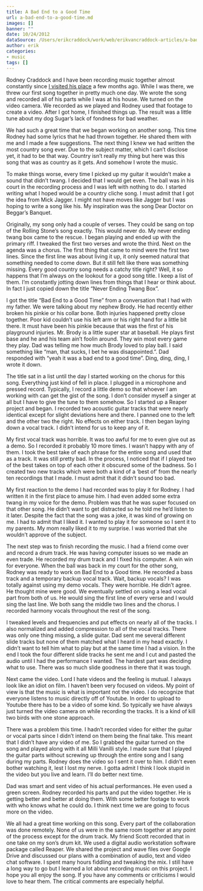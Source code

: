 ```yaml
---
title: A Bad End to a Good Time
url: a-bad-end-to-a-good-time.md
images: []
banner: ""
date: 10/24/2012
dataSource: /Users/erikcraddock/work/web/erikvancraddock-articles/a-bad-end-to-a-good-time/a-bad-end-to-a-good-time.md
author: erik
categories:
- music
tags: []
---
```

Rodney Craddock and I have been recording music together almost constantly since [I visited his place](/2012/09/05/a-3-year-old-storm-hit-montgomery-tx/) a few months ago. While I was there, we threw our first song together in pretty much one day. We wrote the song and recorded all of his parts while I was at his house. We turned on the video camera. We recorded as we played and Rodney used that footage to create a video. After I got home, I finished things up. The result was a little tune about my dog Sugar’s lack of fondness for bad weather.

We had such a great time that we began working on another song. This time Rodney had some lyrics that he had thrown together. He shared them with me and I made a few suggestions. The next thing I knew we had written the most country song ever. Due to the subject matter, which I can’t disclose yet, it had to be that way. Country isn’t really my thing but here was this song that was as country as it gets. And somehow I wrote the music.

To make things worse, every time I picked up my guitar it wouldn’t make a sound that didn’t twang. I decided that I would get even. The ball was in his court in the recording process and I was left with nothing to do. I started writing what I hoped would be a country cliche song. I must admit that I got the idea from Mick Jagger. I might not have moves like Jagger but I was hoping to write a song like his. My inspiration was the song Dear Doctor on Beggar’s Banquet.

Originally, my song only had a couple of verses. They could be sang on top of the Rolling Stone’s song exactly. This would never do. My never ending twang box came to the rescue. I began playing and ended up with the primary riff. I tweaked the first two verses and wrote the third. Next on the agenda was a chorus. The first thing that came to mind were the first two lines. Since the first line was about living it up, it only seemed natural that something needed to come down. But it still felt like there was something missing. Every good country song needs a catchy title right? Well, it so happens that I’m always on the lookout for a good song title. I keep a list of them. I’m constantly jotting down lines from things that I hear or think about. In fact I just copied down the title “Never Ending Twang Box”.

I got the title “Bad End to a Good Time” from a conversation that I had with my father. We were talking about my nephew Brody. He had recently either broken his pinkie or his collar bone. Both injuries happened pretty close together. Poor kid couldn’t use his left arm or his right hand for a little bit there. It must have been his pinkie because that was the first of his playground injuries. Mr. Brody is a little super star at baseball. He plays first base and he and his team ain’t foolin around. They win most every game they play. Dad was telling me how much Brody loved to play ball. I said something like “man, that sucks, I bet he was disappointed.”. Dad responded with “yeah it was a bad end to a good time”. Ding, ding, ding, I wrote it down.

The title sat in a list until the day I started working on the chorus for this song. Everything just kind of fell in place. I plugged in a microphone and pressed record. Typically, I record a little demo so that whoever I am working with can get the gist of the song. I don’t consider myself a singer at all but I have to give the tune to them somehow. So I started up a Reaper project and began. I recorded two acoustic guitar tracks that were nearly identical except for slight deviations here and there. I panned one to the left and the other two the right. No effects on either track. I then began laying down a vocal track. I didn’t intend for us to keep any of it.

My first vocal track was horrible. It was too awful for me to even give out as a demo. So I recorded it probably 10 more times. I wasn’t happy with any of them. I took the best take of each phrase for the entire song and used that as a track. It was still pretty bad. In the process, I noticed that if I played two of the best takes on top of each other it obscured some of the badness. So I created two new tracks which were both a kind of a ‘best of’ from the nearly ten recordings that I made. I must admit that it didn’t sound too bad.

My first reaction to the demo I had recorded was to play it for Rodney. I had written it in the first place to amuse him. I had even added some extra twang in my voice for the demo. Problem was that he was super focused on that other song. He didn’t want to get distracted so he told me he’d listen to it later. Despite the fact that the song was a joke, it was kind of growing on me. I had to admit that I liked it. I wanted to play it for someone so I sent it to my parents. My mom really liked it to my surprise. I was worried that she wouldn’t approve of the subject.

The next step was to finish recording the music. I had a friend come over and record a drum track. He was having computer issues so we made an even trade. He recorded my drum track and I fixed his computer. A win win for everyone. When the ball was back in my court for the other song, Rodney was ready to work on Bad End to a Good time. He recorded a bass track and a temporary backup vocal track. Wait, backup vocals? I was totally against using my demo vocals. They were horrible. He didn’t agree. He thought mine were good. We eventually settled on using a lead vocal part from both of us. He would sing the first line of every verse and I would sing the last line. We both sang the middle two lines and the chorus. I recorded harmony vocals throughout the rest of the song.

I tweaked levels and frequencies and put effects on nearly all of the tracks. I also normalized and added compression to all of the vocal tracks. There was only one thing missing, a slide guitar. Dad sent me several different slide tracks but none of them matched what I heard in my head exactly. I didn’t want to tell him what to play but at the same time I had a vision. In the end I took the four different slide tracks he sent me and I cut and pasted the audio until I had the performance I wanted. The hardest part was deciding what to use. There was so much slide goodness in there that it was tough.

Next came the video. Lord I hate videos and the feeling is mutual. I always look like an idiot on film. I haven’t been very focused on videos. My point of view is that the music is what is important not the video. I do recognize that everyone listens to music directly off of Youtube. In order to upload to Youtube there has to be a video of some kind. So typically we have always just turned the video camera on while recording the tracks. It is a kind of kill two birds with one stone approach.

There was a problem this time. I hadn’t recorded video for either the guitar or vocal parts since I didn’t intend on them being the final take. This meant that I didn’t have any video of me. So I grabbed the guitar turned on the song and played along with it all Milli Vanilli style. I made sure that I played the guitar parts without screwing up through the entire song and I sang during my parts. Rodney does the video so I sent it over to him. I didn’t even bother watching it, lest I lost my nerve. I gotta admit I think I look stupid in the video but you live and learn. I’ll do better next time.

Dad was smart and sent video of his actual performances. He even used a green screen. Rodney recorded his parts and put the video together. He is getting better and better at doing them. With some better footage to work with who knows what he could do. I think next time we are going to focus more on the video.

We all had a great time working on this song. Every part of the collaboration was done remotely. None of us were in the same room together at any point of the process except for the drum track. My friend Scott recorded that in one take on my son’s drum kit. We used a digital audio workstation software package called Reaper. We shared the project and wave files over Google Drive and discussed our plans with a combination of audio, text and video chat software. I spent many hours fiddling and tweaking the mix. I still have a long way to go but I learned a lot about recording music on this project. I hope you all enjoy the song. If you have any comments or criticisms I would love to hear them. The critical comments are especially helpful.

 